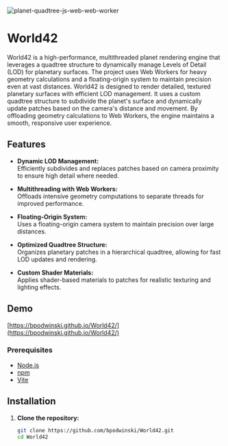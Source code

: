 ![planet-quadtree-js-web-web-worker](https://github.com/user-attachments/assets/bbbdd36f-db09-4105-9a1c-66f747aadccc)

# World42

World42 is a high-performance, multithreaded planet rendering engine that leverages a quadtree structure to dynamically manage Levels of Detail (LOD) for planetary surfaces. The project uses Web Workers for heavy geometry calculations and a floating-origin system to maintain precision even at vast distances. World42 is designed to render detailed, textured planetary surfaces with efficient LOD management. It uses a custom quadtree structure to subdivide the planet's surface and dynamically update patches based on the camera's distance and movement. By offloading geometry calculations to Web Workers, the engine maintains a smooth, responsive user experience.

## Features

- **Dynamic LOD Management:**  
  Efficiently subdivides and replaces patches based on camera proximity to ensure high detail where needed.

- **Multithreading with Web Workers:**  
  Offloads intensive geometry computations to separate threads for improved performance.

- **Floating-Origin System:**  
  Uses a floating-origin camera system to maintain precision over large distances.

- **Optimized Quadtree Structure:**  
  Organizes planetary patches in a hierarchical quadtree, allowing for fast LOD updates and rendering.

- **Custom Shader Materials:**  
  Applies shader-based materials to patches for realistic texturing and lighting effects.

## Demo
[https://bpodwinski.github.io/World42/](https://bpodwinski.github.io/World42/)

### Prerequisites

- [Node.js](https://nodejs.org/)
- [npm](https://www.npmjs.com/)
- [Vite](https://vitejs.dev/)

## Installation

1. **Clone the repository:**

   ```bash
   git clone https://github.com/bpodwinski/World42.git
   cd World42
